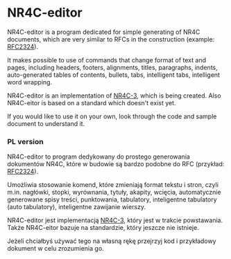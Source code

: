 # NR4C-editor

NR4C-editor is a program dedicated for simple generating of NR4C documents, which are very similar to RFCs in the construction (example: [RFC2324](https://tools.ietf.org/rfc/rfc2324.txt)).

It makes possible to use of commands that change format of text and pages, including headers, footers, alignments, titles, paragraphs, indents, auto-generated tables of contents, bullets, tabs, intelligent tabs, intelligent word wrapping.

NR4C-editor is an implementation of [NR4C-3](https://raw.githubusercontent.com/Nircek/NR4C/master/3/nr4c-3.txt), which is being created. Also NR4C-eitor is based on a standard which doesn't exist yet.

If you would like to use it on your own, look through the code and sample document to understand it.

### PL version

NR4C-editor to program dedykowany do prostego generowania dokumentów NR4C, które w budowie są bardzo podobne do RFC (przykład: [RFC2324](https://tools.ietf.org/rfc/rfc2324.txt)).

Umożliwia stosowanie komend, które zmieniają format tekstu i stron, czyli m.in. nagłówki, stopki, wyrównania, tytuły, akapity, wcięcia, automatycznie generowane spisy treści, punktowania, tabulatory, inteligentne tabulatory (auto tabulatory), inteligentne zawijanie wierszy.

NR4C-editor jest implementacją [NR4C-3](https://raw.githubusercontent.com/Nircek/NR4C/master/3/nr4c-3.txt), który jest w trakcie powstawania. Także NR4C-eitor bazuje na standardzie, który jeszcze nie istnieje.

Jeżeli chciałbyś używać tego na własną rękę przejrzyj kod i przykładowy dokument w celu zrozumienia go.
